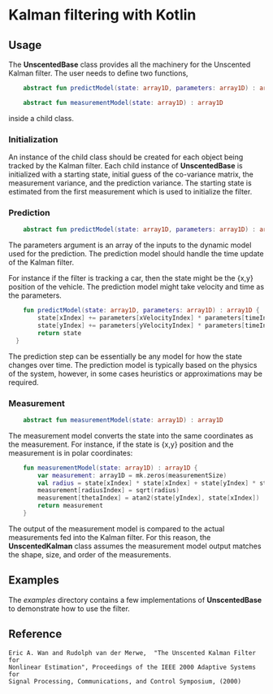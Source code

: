 
# Kalman filtering with Kotlin

## Usage

The **UnscentedBase** class provides all the machinery for the Unscented Kalman filter.
The user needs to define two functions,
```kotlin
    abstract fun predictModel(state: array1D, parameters: array1D) : array1D

    abstract fun measurementModel(state: array1D) : array1D
```
inside a child class.

### Initialization

An instance of the child class should be created for each object being tracked by
the Kalman filter. Each child instance of **UnscentedBase** is initialized with a
starting state, initial guess of the co-variance matrix, the measurement variance,
and the prediction variance. The starting state is estimated from the first measurement
which is used to initialize the filter.

### Prediction
```kotlin
    abstract fun predictModel(state: array1D, parameters: array1D) : array1D
```
The parameters argument is an array of the inputs to the dynamic model used for the
prediction. The prediction model should handle the time update of the Kalman filter.

For instance if the filter is tracking a car, then the state might be the {x,y} position
of the vehicle. The prediction model might take velocity and time as the parameters.
```kotlin
    fun predictModel(state: array1D, parameters: array1D) : array1D {
        state[xIndex] += parameters[xVelocityIndex] * parameters[timeIndex]
        state[yIndex] += parameters[yVelocityIndex] * parameters[timeIndex]
        return state
  }
```
The prediction step can be essentially be any model for how the state changes over
time. The prediction model is typically based on the physics of the system, however,
in some cases heuristics or approximations may be required.

### Measurement
```kotlin
    abstract fun measurementModel(state: array1D) : array1D
```
The measurement model converts the state into the same coordinates as the measurement.
For instance, if the state is {x,y} position and the measurement is in polar coordinates:
```kotlin
    fun measurementModel(state: array1D) : array1D {
        var measurement: array1D = mk.zeros(measurementSize)
        val radius = state[xIndex] * state[xIndex] + state[yIndex] * state[yIndex]
        measurement[radiusIndex] = sqrt(radius)
        measurement[thetaIndex] = atan2(state[yIndex], state[xIndex])
        return measurement
    }
```
The output of the measurement model is compared to the actual measurements fed into the
Kalman filter. For this reason, the **UnscentedKalman** class assumes the measurement
model output matches the shape, size, and order of the measurements.

## Examples

The *examples* directory contains a few implementations of **UnscentedBase** to
demonstrate how to use the filter.

## Reference

```
Eric A. Wan and Rudolph van der Merwe,  "The Unscented Kalman Filter for
Nonlinear Estimation", Proceedings of the IEEE 2000 Adaptive Systems for
Signal Processing, Communications, and Control Symposium, (2000)
```

